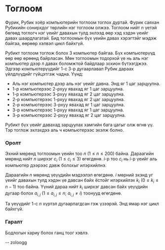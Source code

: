 Тоглоом
=======

Фурик, Рубик хоёр компьютерийн тоглоом тоглох дуртай. Фурик саяхан Рубикийн сонирхдог төрлийн нэг тоглоом олжээ. Тоглоом нийт $n$ үетэй бөгөөд тоглогч нэг үеийг давахын тулд эхлээд өөр хэд хэдэн үеийг давах шаардлагатай. Бид тоглоомын бүх үеийн давах хэрэгтэйг мэдэж байгаа, өөрөөр хэлвэл цикл байхгүй.

Рубикт тоглоом тоглож болох $3$ компьютер байгаа. Бүх компьютерүүд өөр өөр өрөөнд байрласан. Мөн тоглоомын тодорхой үе нь аль нэг компьютер дээр л давах боломжтой байдлаар зохион бүтээгджээ. Эдгээр компьютерүүдийг $1$-с $3$-р дугаарлавал Рубик дараах үйлдлүүдийг гүйцэтгэж чадна. Үүнд:

 - Аль нэг компьютер дээр аль нэг үеийг давна. Энд яг $1$ цаг зарцуулна.
 - $1$-р компьютерээс $2$-рхуу явахад яг $1$ цаг зарцуулна.
 - $1$-р компьютерээс $3$-рхуу явахад яг $2$ цаг зарцуулна.
 - $2$-р компьютерээс $1$-рхуу явахад яг $2$ цаг зарцуулна.
 - $2$-р компьютерээс $3$-рхуу явахад яг $1$ цаг зарцуулна.
 - $3$-р компьютерээс $1$-рхуу явахад яг $1$ цаг зарцуулна.
 - $3$-р компьютерээс $2$-рхуу явахад яг $2$ цаг зарцуулна.

Рубикт бүх үеийг давахад зарцуулах хамгийн бага цагыг олж өгнө үү. Тэр тоглож эхлэхдээ аль ч компьютерээс эхэлж болно.


### Оролт
Эхний мөрөнд тоглоомын үеийн тоо $n$ ($1 ≤ n ≤ 200$) байна. Дараагийн мөрөнд нийт $n$ ширхэг $c_i$ ($1 ≤ c_i ≤ 3$) өгөгдөнө. $i$-р тоо $c_i$ нь $i$-р үеийг аль компьютер дээрээс давж болохыг илэрхийлнэ.

Дараагийн $n$ мөрөнд үеүүдийн мэдээлэл өгөгдөнө. $i$ мөрний эхэнд уг үеийг давахын тулд хэдэн үе давсан байх ёстойг илэрхийлэх $k_i$ ($0 ≤ k_i ≤ n-1$) тоо байна. Үүний дараа нийт $k_i$ ширхэг давсан байх үеүүдийн дугаар болох $a_{i,j}$ ($1 ≤ a_{i,j} ≤ n$; $a_{i,j} ≠ i$) тоонууд өгөгдөнө.

Та үеүүдийг $1$-с $n$ хүртэл дугаарлагдсан гэж үзээрэй. Энд ямар нэг цикл байхгүй.


### Гаралт
Бодлогын хариу болох ганц тоог хэвлэ.

-- zoloogg
